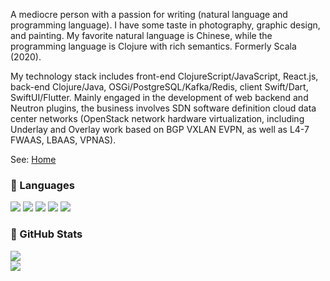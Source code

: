 A mediocre person with a passion for writing (natural language and programming language). I have some taste in photography, graphic design, and painting. My favorite natural language is Chinese, while the programming language is Clojure with rich semantics. Formerly Scala (2020).

My technology stack includes front-end ClojureScript/JavaScript, React.js, back-end Clojure/Java, OSGi/PostgreSQL/Kafka/Redis, client Swift/Dart, SwiftUI/Flutter. Mainly engaged in the development of web backend and Neutron plugins, the business involves SDN software definition cloud data center networks (OpenStack network hardware virtualization, including Underlay and Overlay work based on BGP VXLAN EVPN, as well as L4-7 FWAAS, LBAAS, VPNAS).

See: [Home](https://www.mazhangjing.com)

<!---

--->

### 🌟 Languages

<div>
  <img src="https://img.shields.io/badge/Clojure/Script-63B132?style=for-the-badge&logo=clojure&logoColor=white" />
  <img src="https://img.shields.io/badge/Java/Script-F7DF1E?style=for-the-badge&logo=javascript&logoColor=white" />
  <img src="https://img.shields.io/badge/TypeScript-blue?style=for-the-badge&logo=typescript&logoColor=white" />
  <img src="https://img.shields.io/badge/Dart-03589c?style=for-the-badge&logo=dart&logoColor=white" />
  <img src="https://img.shields.io/badge/Swift-f05138?style=for-the-badge&logo=swift&logoColor=white" />
</div>
<!-- <div>
  <img src="https://img.shields.io/badge/Swift-f05138?style=for-the-badge&logo=swift&logoColor=white" />
  <img src="https://img.shields.io/badge/Rust-FFD43B?style=for-the-badge&logo=rust&logoColor=white" />
  <img src="https://img.shields.io/badge/C-00599C?style=for-the-badge&logo=c&logoColor=white" />
  <img src="https://img.shields.io/badge/Go-79d4fd?style=for-the-badge&logo=go&logoColor=white" />
  <img src="https://img.shields.io/badge/Python-FFD43B?style=for-the-badge&logo=python&logoColor=white" />
</div>
<div>
  <img src="https://img.shields.io/badge/JavaScript-F7DF1E?style=for-the-badge&logo=javascript&logoColor=white" />
  <img src="https://img.shields.io/badge/TypeScript-blue?style=for-the-badge&logo=typescript&logoColor=white" />
  <img src="https://img.shields.io/badge/Dart-03589c?style=for-the-badge&logo=dart&logoColor=white" />
</div> -->


### 🌟 GitHub Stats
<div>
  <a href="https://github.com/corkine">
    <img align=center src="https://github-readme-stats.vercel.app/api?username=corkine&show_icons=true&count_private=true&include_all_commits=true&hide_title=false"/>
  </a>
 </div>
 
   <div>
  <a href="https://github.com/corkine">
    <img align=center src="https://github-readme-stats.vercel.app/api/top-langs/?username=corkine&layout=compact&hide_title=false&card_width=445&exclude_repo=muninn4j,muninn,github-markdown-css,docs.scala-lang,notebook,mserver,syn-antd,css-diner,learn-os,YYeTsBot,anki,anki-sync-server,yd2anki,tensorflow,RedKindle" />
  </a>
</div>

